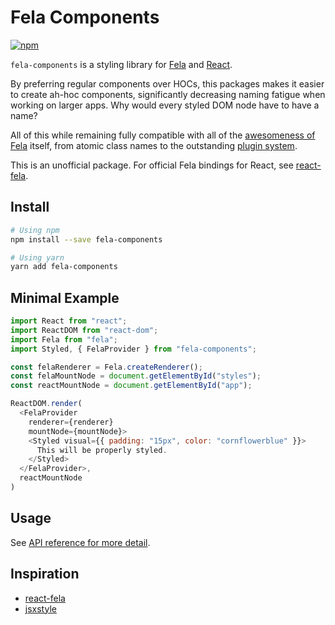 # Fela Components

[![npm](https://img.shields.io/npm/v/fela-components.svg)](https://www.npmjs.com/package/fela-components)

`fela-components` is a styling library for [Fela](fela.js.org) and [React](https://facebook.github.io/react/).

By preferring regular components over HOCs, this packages makes it easier to create ah-hoc components, significantly decreasing naming fatigue when working on larger apps. Why would every styled DOM node have to have a name?

All of this while remaining fully compatible with all of the [awesomeness of Fela](http://fela.js.org/docs/introduction/Benefits.html) itself, from atomic class names to the outstanding [plugin system](http://fela.js.org/docs/advanced/Plugins.html).

This is an unofficial package. For official Fela bindings for React, see [react-fela](https://www.npmjs.com/package/react-fela).

## Install

```sh
# Using npm
npm install --save fela-components

# Using yarn
yarn add fela-components
```

## Minimal Example

```js
import React from "react";
import ReactDOM from "react-dom";
import Fela from "fela";
import Styled, { FelaProvider } from "fela-components";

const felaRenderer = Fela.createRenderer();
const felaMountNode = document.getElementById("styles");
const reactMountNode = document.getElementById("app");

ReactDOM.render(
  <FelaProvider
    renderer={renderer}
    mountNode={mountNode}>
    <Styled visual={{ padding: "15px", color: "cornflowerblue" }}>
      This will be properly styled.
    </Styled>
  </FelaProvider>,
  reactMountNode
)
```

## Usage

See [API reference for more detail](./docs/api-reference.md).


## Inspiration

- [react-fela](https://www.npmjs.com/package/react-fela)
- [jsxstyle](https://www.npmjs.com/package/jsxstyle)

